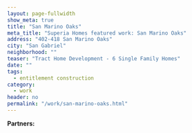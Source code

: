 ```yaml
---
layout: page-fullwidth
show_meta: true
title: "San Marino Oaks"
meta_title: "Superia Homes featured work: San Marino Oaks"
address: "402-418 San Marino Oaks"
city: "San Gabriel"
neighborhood: ""
teaser: "Tract Home Development - 6 Single Family Homes"
date: ""
tags:
  - entitlement construction 
category:
  - work
header: no
permalink: "/work/san-marino-oaks.html"
---
```





<strong>Partners:</strong> <br> 




<!-- [<span class="back-arrow">&#8619;</span> Back to the Portfolio](/work/) -->
